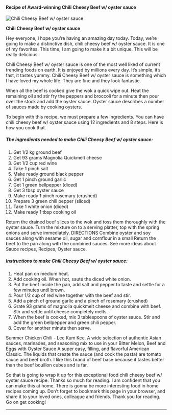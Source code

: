             

#### Recipe of Award-winning Chili Cheesy Beef w/ oyster sauce

![Chili Cheesy Beef w/ oyster sauce](https://img-global.cpcdn.com/recipes/5270431815172096/751x532cq70/chili-cheesy-beef-w-oyster-sauce-recipe-main-photo.jpg)

**Chili Cheesy Beef w/ oyster sauce**

Hey everyone, I hope you’re having an amazing day today. Today, we’re going to make a distinctive dish, chili cheesy beef w/ oyster sauce. It is one of my favorites. This time, I am going to make it a bit unique. This will be really delicious.

Chili Cheesy Beef w/ oyster sauce is one of the most well liked of current trending foods on earth. It is enjoyed by millions every day. It’s simple, it’s fast, it tastes yummy. Chili Cheesy Beef w/ oyster sauce is something which I have loved my whole life. They are fine and they look fantastic.

When all the beef is cooked give the wok a quick wipe out. Heat the remaining oil and stir fry the peppers and broccoli for a minute then pour over the stock and add the oyster sauce. Oyster sauce describes a number of sauces made by cooking oysters.

To begin with this recipe, we must prepare a few ingredients. You can have chili cheesy beef w/ oyster sauce using 12 ingredients and 8 steps. Here is how you cook that.

##### The ingredients needed to make Chili Cheesy Beef w/ oyster sauce:

1.  Get 1/2 kg ground beef
2.  Get 93 grams Magnolia Quickmelt cheese
3.  Get 1/2 cup red wine
4.  Take 1 pinch salt
5.  Make ready ground black pepper
6.  Get 1 pinch ground garlic
7.  Get 1 green bellpepper (diced)
8.  Get 3 tbsp oyster sauce
9.  Make ready 1 pinch rosemary (crushed)
10.  Prepare 3 green chili pepper (sliced)
11.  Take 1 white onion (diced)
12.  Make ready 1 tbsp cooking oil

Return the drained beef slices to the wok and toss them thoroughly with the oyster sauce. Turn the mixture on to a serving platter, top with the spring onions and serve immediately. DIRECTIONS Combine oyster and soy sauces along with sesame oil, sugar and cornflour in a small Return the beef to the pan along with the combined sauces. See more ideas about Sauce recipes, Recipes, Oyster sauce.

##### Instructions to make Chili Cheesy Beef w/ oyster sauce:

1.  Heat pan on medium heat.
2.  Add cooking oil. When hot, sauté the diced white onion.
3.  Put the beef inside the pan, add salt and pepper to taste and settle for a few minutes until brown.
4.  Pour 1/2 cup of red wine together with the beef and stir.
5.  Add a pinch of ground garlic and a pinch of rosemary (crushed)
6.  Grate 93 grams of magnolia quickmelt cheese and combine with beef. Stir and settle until cheese completely melts.
7.  When the beef is cooked, mix 3 tablespoons of oyster sauce. Stir and add the green bellpepper and green chili pepper.
8.  Cover for another minute then serve.

Summer Chicken Chili - Lee Kum Kee. A wide selection of authentic Asian sauces, marinades, and seasoning mix to use in your Bitter Melon, Beef and Eggs with Oyster Sauce A super easy, filling, and flavorful American Classic. The liquids that create the sauce (and cook the pasta) are tomato sauce and beef broth. I like this brand of beef base because it tastes better than the beef bouillon cubes and is far.

So that is going to wrap it up for this exceptional food chili cheesy beef w/ oyster sauce recipe. Thanks so much for reading. I am confident that you can make this at home. There is gonna be more interesting food in home recipes coming up. Don’t forget to bookmark this page in your browser, and share it to your loved ones, colleague and friends. Thank you for reading. Go on get cooking!

* * *
